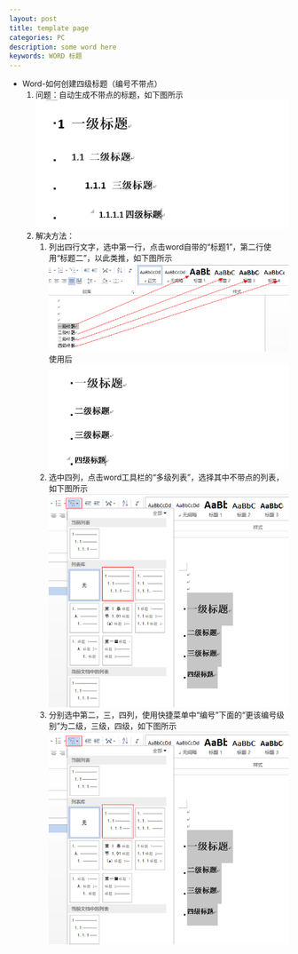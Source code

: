 ```yaml
---
layout: post
title: template page
categories: PC
description: some word here
keywords: WORD 标题
---
```


* Word-如何创建四级标题（编号不带点）
    1. 问题：自动生成不带点的标题，如下图所示
            ![2015-5-22-word](/images/2015-5-22-word.png)
    2. 解决方法：
        1. 列出四行文字，选中第一行，点击word自带的“标题1”，第二行使用“标题二”，以此类推，如下图所示
            ![2015-5-22-word1](/images/2015-5-22-word1.png)
            使用后
            ![2015-5-22-word2](/images/2015-5-22-word2.png)
        1. 选中四列，点击word工具栏的“多级列表”，选择其中不带点的列表，如下图所示
            ![2015-5-22-word3](/images/2015-5-22-word3.png)
        1. 分别选中第二，三，四列，使用快捷菜单中“编号”下面的“更该编号级别”为二级，三级，四级，如下图所示
            ![2015-5-22-word3](/images/2015-5-22-word3.png)
